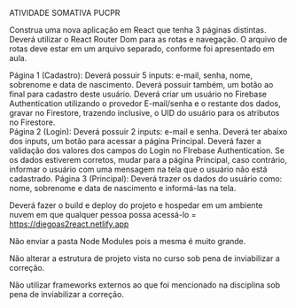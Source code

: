 ATIVIDADE SOMATIVA PUCPR 


Construa uma nova aplicação em React que tenha 3 páginas distintas. Deverá utilizar o React Router Dom para as rotas e navegação. O arquivo de rotas deve estar em um arquivo separado, conforme foi apresentado em aula. 

Página 1 (Cadastro): Deverá possuir 5 inputs: e-mail, senha, nome, sobrenome e data de nascimento. Deverá possuir também, um botão ao final para cadastro deste usuário. Deverá criar um usuário no Firebase Authentication utilizando o provedor E-mail/senha e o restante dos dados, gravar no Firestore, trazendo inclusive, o UID do usuário para os atributos no Firestore.  
Página 2 (Login):  Deverá possuir 2 inputs: e-mail e senha. Deverá ter abaixo dos inputs, um botão para acessar a página Principal. Deverá fazer a validação dos valores dos campos do Login no FIrebase Authentication. Se os dados estiverem corretos, mudar para a página Principal, caso contrário, informar o usuário com uma mensagem na tela que o usuário não está cadastrado.
Página 3 (Principal): Deverá trazer os dados do usuário como: nome, sobrenome e data de nascimento e informá-las na tela.  

Deverá fazer o build e deploy do projeto e hospedar em um ambiente nuvem em que qualquer pessoa possa acessá-lo = https://diegoas2react.netlify.app

Não enviar a pasta Node Modules pois a mesma é muito grande. 

Não alterar a estrutura de projeto vista no curso sob pena de inviabilizar a correção.

Não utilizar frameworks externos ao que foi mencionado na disciplina sob pena de inviabilizar a correção.